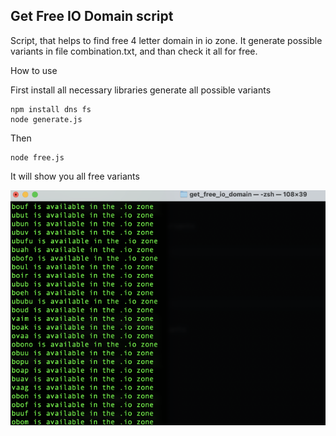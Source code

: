 ## Get Free IO Domain script

Script, that helps to find free 4 letter domain in io zone. It generate possible variants in file combination.txt, and than check it all for free.

How to use

First install all necessary libraries generate all possible variants

```
npm install dns fs
node generate.js
```

Then 

```
node free.js
```

It will show you all free variants

![Free variants](free.png "Free variants")